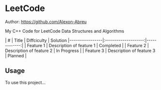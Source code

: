 # LeetCode
Author: https://github.com/Alexon-Abreu

My C++ Code for LeetCode Data Structures and Algorithms


| #         | Title          | Diffciculty       | Solution
|-----------------|:--------------------:|-------------:|
| Feature 1       | Description of feature 1 | Completed   |
| Feature 2       | Description of feature 2 | In Progress |
| Feature 3       | Description of feature 3 | Planned     |

## Usage
To use this project...
